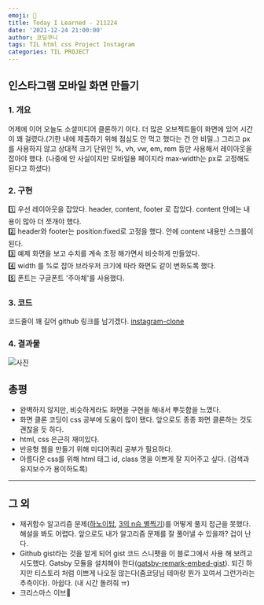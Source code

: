 ```yaml
---
emoji: 📸
title: Today I Learned - 211224
date: '2021-12-24 21:00:00'
author: 코딩쿠니
tags: TIL html css Project Instagram
categories: TIL PROJECT
---
```

## 인스타그램 모바일 화면 만들기
### 1. 개요
어제에 이어 오늘도 소셜미디어 클론하기 이다. 더 많은 오브젝트들이 화면에 있어 시간이 꽤 걸렸다.(기한 내에 제출하기 위해 점심도 안 먹고 했다는 건 안 비밀..) 그리고 px를 사용하지 않고 상대적 크기 단위인 %, vh, vw, em, rem 등만 사용해서 레이아웃을 잡아야 했다. (나중에 안 사실이지만 모바일용 페이지라 max-width는 px로 고정해도 된다고 하셨다)

### 2. 구현
1️⃣ 우선 레이아웃을 잡았다. header, content, footer 로 잡았다. content 안에는 내용이 많아 더 쪼개야 했다.   
2️⃣ header와 footer는 position:fixed로 고정을 했다. 안에 content 내용만 스크롤이 된다.   
3️⃣ 예제 화면을 보고 수치를 계속 조정 해가면서 비슷하게 만들었다.   
4️⃣ width 를 %로 잡아 브라우저 크기에 따라 화면도 같이 변화도록 했다.   
5️⃣ 폰트는 구글폰트 '주아체'를 사용했다.   

### 3. 코드
코드줄이 꽤 길어 github 링크를 남기겠다. [instagram-clone](https://github.com/joong8812/personal-projects/tree/main/web/instagram-clone)

### 4. 결과물
![사진](./insta_demon.gif)

## 총평
* 완벽하지 않지만, 비슷하게라도 화면을 구현을 해내서 뿌듯함을 느꼈다.
* 화면 클론 코딩이 css 공부에 도움이 많이 됐다. 앞으로도 종종 화면 클론하는 것도 괜찮을 듯 하다.
* html, css 은근히 재미있다.
* 반응형 웹을 만들기 위해 미디어쿼리 공부가 필요하다.
* 아름다운 css를 위해 html 태그 id, class 명을 이쁘게 잘 지어주고 싶다. (검색과 유지보수가 용이하도록)

___

## 그 외
* 재귀함수 알고리즘 문제([하노이탑](https://www.acmicpc.net/problem/11729), [3의 n승 별찍기](https://www.acmicpc.net/problem/2447))를 어떻게 풀지 접근을 못했다. 해설을 봐도 어렵다. 앞으로도 내가 알고리즘 문제를 잘 풀어낼 수 있을까? 겁이 난다.
* Github gist라는 것을 알게 되어 gist 코드 스니펫을 이 블로그에서 사용 해 보려고 시도했다. Gatsby 모듈을 설치해야 한다([gatsby-remark-embed-gist](https://www.gatsbyjs.com/plugins/gatsby-remark-embed-gist/)). 되긴 하지만 티스토리 처럼 이쁘게 나오질 않는다(줌코딩님 테마랑 뭔가 꼬여서 그런가라는 추측이다). 아쉽다. (내 시간 돌려줘 ㅠ)
* 크리스마스 이브🎄

